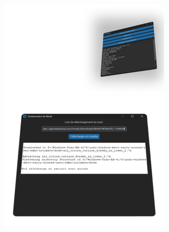 <div style="text-align: center;">  

<img src="https://github.com/FIREXDF/SSBUFightPlanner/blob/main/img/Group 1.png?raw=true" />

</div>

<div style="text-align: center;">  

<img src="https://github.com/FIREXDF/SSBUFightPlanner/blob/main/img/Group 3.png?raw=true" />

</div>
